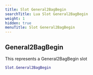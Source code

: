 ```yaml
---
title: Slot General2BagBegin
searchTitle: Lua Slot General2BagBegin
weight: 1
hidden: true
menuTitle: Slot General2BagBegin
---
```

## General2BagBegin

This represents a General2BagBegin slot
```lua
Slot.General2BagBegin
```